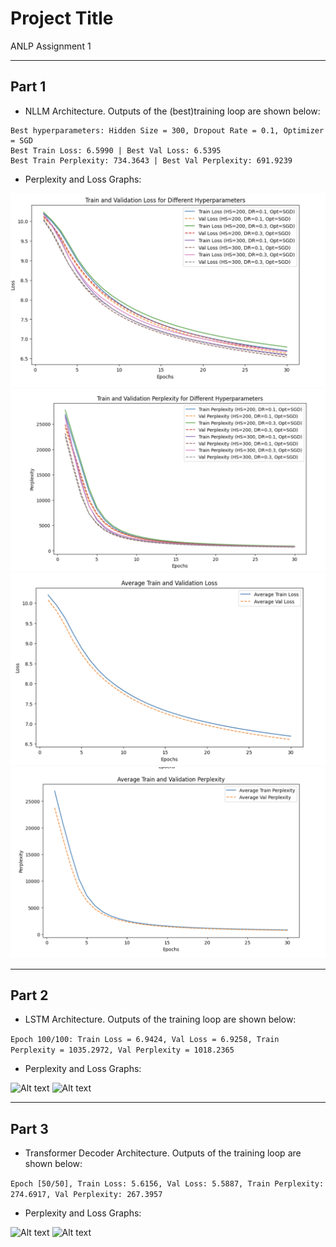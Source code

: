 
# Project Title

ANLP Assignment 1

___
## Part 1

- NLLM Architecture. Outputs of the (best)training loop are shown below:

```
Best hyperparameters: Hidden Size = 300, Dropout Rate = 0.1, Optimizer = SGD
Best Train Loss: 6.5990 | Best Val Loss: 6.5395
Best Train Perplexity: 734.3643 | Best Val Perplexity: 691.9239

```

- Perplexity and Loss Graphs:

![Alt text](assets/nllm_params_loss.png)
![Alt text](assets/nllm_params_perplexity.png)
![Alt text](assets/nllm_avg_loss.png)
![Alt text](assets/nllm_avg_perplexity.png)




___
## Part 2

- LSTM Architecture. Outputs of the training loop are shown below:

```Epoch 100/100: Train Loss = 6.9424, Val Loss = 6.9258, Train Perplexity = 1035.2972, Val Perplexity = 1018.2365```

- Perplexity and Loss Graphs:

![Alt text](assets/lstm_loss.png)
![Alt text](assets/lstm_perplexity.png)


___
## Part 3
- Transformer Decoder Architecture. Outputs of the training loop are shown below:

```Epoch [50/50], Train Loss: 5.6156, Val Loss: 5.5887, Train Perplexity: 274.6917, Val Perplexity: 267.3957```

- Perplexity and Loss Graphs:

![Alt text](assets/transformer_loss.png)
![Alt text](assets/transformer_perplexity.png)


